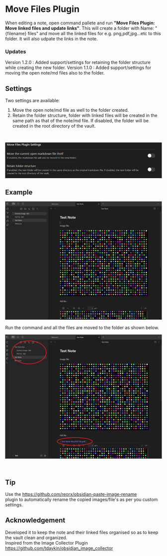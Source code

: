 # Move Files Plugin

When editing a note, open command pallete and run 
**"Move Files Plugin: Move linked files and update links"**. 
This will create a folder with Name:
"{filename} files" and move all the linked files for e.g. png,pdf,jpg...etc to this folder. It will also udpate the links in the note.

### Updates
Version 1.2.0 : Added support/settings for retaining the folder structure while creating the new folder.
Version 1.1.0 : Added support/settings for moving the open note/md files also to the folder.

## Settings

Two settings are available:
1. Move the open note/md file as well to the folder created.
2. Retain the folder structure, folder with linked files will be created in the same path as that of the note/md file. If disabled, the folder will be created in the root directory of the vault.
<br>

![Move Files Setting](Settings.png)


## Example   
![Demo](Demo.png)



Run the command and all the files are moved to the folder as shown below.

![FilesMoved](MovedFilesDemo.png)

  
<br>

## Tip

Use the https://github.com/reorx/obsidian-paste-image-rename   
plugin to automatically rename the copied images/file's as per you custom settings.


## Acknowledgement

Developed it to keep the note and their linked files organised so as to keep the vault clean and  organized.   
Inspired from the Image Collector Plugin
https://github.com/tdaykin/obsidian_image_collector  
